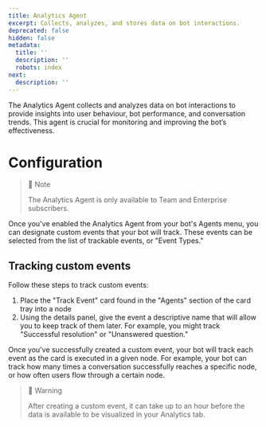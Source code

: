 ```yaml
---
title: Analytics Agent
excerpt: Collects, analyzes, and stores data on bot interactions.
deprecated: false
hidden: false
metadata:
  title: ''
  description: ''
  robots: index
next:
  description: ''
---
```

The Analytics Agent collects and analyzes data on bot interactions to provide insights into user behaviour, bot performance, and conversation trends. This agent is crucial for monitoring and improving the bot’s effectiveness.

# Configuration

> 💼 Note
> 
> The Analytics Agent is only available to Team and Enterprise subscribers.

Once you've enabled the Analytics Agent from your bot's Agents menu, you can designate custom events that your bot will track. These events can be selected from the list of trackable events, or "Event Types."

## Tracking custom events

Follow these steps to track custom events:

1. Place the "Track Event" card found in the "Agents" section of the card tray into a node
2. Using the details panel, give the event a descriptive name that will allow you to keep track of them later. For example, you might track "Successful resolution" or "Unanswered question."

Once you've successfully created a custom event, your bot will track each event as the card is executed in a given node. For example, your bot can track how many times a conversation successfully reaches a specific node, or how often users flow through a certain node.

> 🚧 Warning
> 
> After creating a custom event, it can take up to an hour before the data is available to be visualized in your Analytics tab.